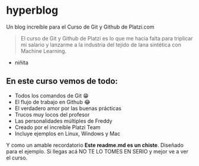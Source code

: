 # hyperblog
Un blog increíble para el Curso de Git y Github de Platzi.com
> El curso de Git y Github de Platzi es lo que me hacía falta para triplicar mi salario y lanzarme a la industria del tejido de lana sintética con Machine Learning.
- niñita

## En este curso vemos de todo:
* Todos los comandos de Git 😁
* El flujo de trabajo en Github 😂
* El verdadero amor por las buenas prácticas
* Trucos muy locos del profesor
* Las personalidades múltiples de Freddy
* Creado por el increíble Platzi Team
* Incluye ejemplos en Linux, Windows y Mac

Y como un amable recordatorio **Este readme.md es un chiste**. Diseñado para el ejemplo. Si llegas acá NO TE LO TOMES EN SERIO y mejor ve a ver el curso.
